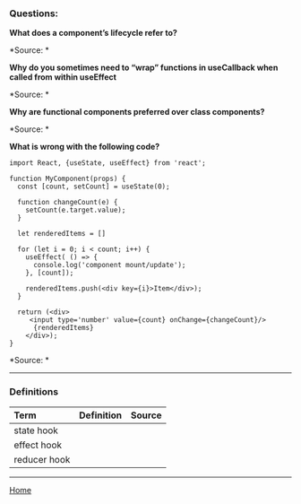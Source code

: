 ### Questions:

**What does a component’s lifecycle refer to?**



*Source: *

**Why do you sometimes need to “wrap” functions in useCallback when called from within useEffect**



*Source: *

**Why are functional components preferred over class components?**



*Source: *

**What is wrong with the following code?**
```
import React, {useState, useEffect} from 'react';

function MyComponent(props) {
  const [count, setCount] = useState(0);

  function changeCount(e) {
    setCount(e.target.value);
  }

  let renderedItems = []

  for (let i = 0; i < count; i++) {
    useEffect( () => {
      console.log('component mount/update');
    }, [count]);

    renderedItems.push(<div key={i}>Item</div>);
  }

  return (<div>
     <input type='number' value={count} onChange={changeCount}/>
      {renderedItems}
    </div>);
}
```



*Source: *

---

### Definitions

|Term|Definition|Source|
|:--|:-:|--:|
|state hook|||
|effect hook|||
|reducer hook|||

---

[Home](https://jchinzi.github.io/reading-notes/)